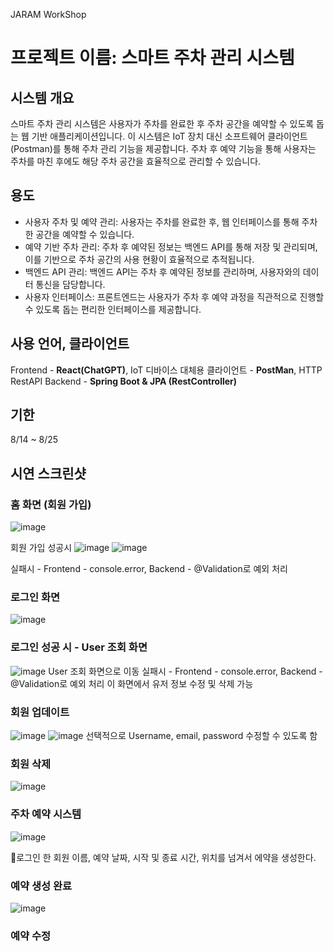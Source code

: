  JARAM WorkShop
# 프로젝트 이름: 스마트 주차 관리 시스템

## 시스템 개요
스마트 주차 관리 시스템은 사용자가 주차를 완료한 후 주차 공간을 예약할 수 있도록 돕는 웹 기반 애플리케이션입니다. 이 시스템은 IoT 장치 대신 소프트웨어 클라이언트(Postman)를 통해 주차 관리 기능을 제공합니다.
주차 후 예약 기능을 통해 사용자는 주차를 마친 후에도 해당 주차 공간을 효율적으로 관리할 수 있습니다.


## 용도
- 사용자 주차 및 예약 관리: 사용자는 주차를 완료한 후, 웹 인터페이스를 통해 주차한 공간을 예약할 수 있습니다.
- 예약 기반 주차 관리: 주차 후 예약된 정보는 백엔드 API를 통해 저장 및 관리되며, 이를 기반으로 주차 공간의 사용 현황이 효율적으로 추적됩니다.
- 백엔드 API 관리: 백엔드 API는 주차 후 예약된 정보를 관리하며, 사용자와의 데이터 통신을 담당합니다.
- 사용자 인터페이스: 프론트엔드는 사용자가 주차 후 예약 과정을 직관적으로 진행할 수 있도록 돕는 편리한 인터페이스를 제공합니다.

## 사용 언어, 클라이언트
Frontend - **React(ChatGPT)**,
IoT 디바이스 대체용 클라이언트 - **PostMan**,
HTTP RestAPI Backend - **Spring Boot & JPA (RestController)**

## 기한
8/14 ~ 8/25

## 시연 스크린샷

### 홈 화면 (회원 가입)
![image](https://github.com/user-attachments/assets/86408da7-5199-4439-9976-bb1c1e2d03d7)

회원 가입 성공시
![image](https://github.com/user-attachments/assets/e0a7ce3f-038b-46cc-a14d-ef7bc6148fef) ![image](https://github.com/user-attachments/assets/7dfb8def-0067-4b7b-8a7f-aba1625285a1)

실패시 - Frontend - console.error, Backend - @Validation로 예외 처리

### 로그인 화면
![image](https://github.com/user-attachments/assets/3516b354-87b4-4c0c-9ada-4a0755315803)


### 로그인 성공 시 - User 조회 화면
![image](https://github.com/user-attachments/assets/81a42019-6969-4565-b2a6-37dc98bc920e)
User 조회 화면으로 이동
실패시 - Frontend - console.error, Backend - @Validation로 예외 처리
이 화면에서 유저 정보 수정 및 삭제 가능

### 회원 업데이트
![image](https://github.com/user-attachments/assets/b2c2877b-359b-4357-9434-f3e2666ad278) ![image](https://github.com/user-attachments/assets/fbc24f8e-5e0c-4b87-ab8b-7cab94e7e812)
선택적으로 Username, email, password 수정할 수 있도록 함

### 회원 삭제
![image](https://github.com/user-attachments/assets/b9f3cd70-99b5-432e-aa3f-a909a43878a9)


### 주차 예약 시스템
![image](https://github.com/user-attachments/assets/737253af-7106-48ae-8f45-03b9697d1d99)

로그인 한 회원 이름, 예약 날짜, 시작 및 종료 시간, 위치를 넘겨서 에약을 생성한다.

### 예약 생성 완료
![image](https://github.com/user-attachments/assets/3d10ec8f-acb0-4017-97ab-060a0cb6e5ad)

### 예약 수정
